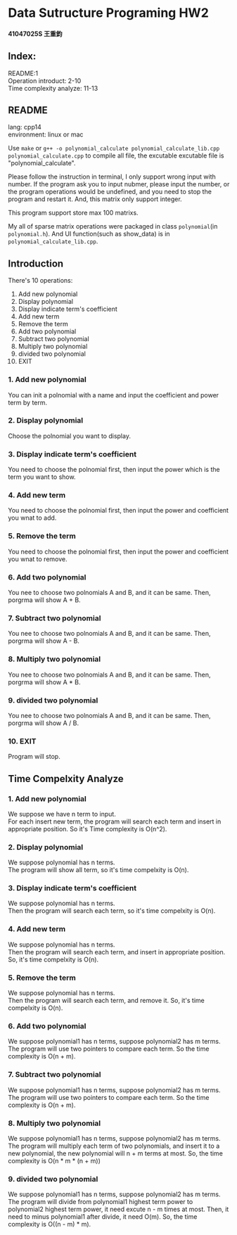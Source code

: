 # Data Sutructure Programing HW2

#### 41047025S 王重鈞

## Index:

README:1  
Operation introduct: 2-10  
Time complexity analyze: 11-13

## README

lang: cpp14  
environment: linux or mac

Use
`make`
or
`g++ -o polynomial_calculate polynomial_calculate_lib.cpp polynomial_calculate.cpp` to compile all file, the excutable excutable file is "polynomial_calculate".

Please follow the instruction in terminal, I only support wrong input with number. If the program ask you to input nubmer, please input the number, or the program operations would be undefined, and you need to stop the program and restart it. And, this matrix only support integer.

This program support store max 100 matrixs.

My all of sparse matrix operations were packaged in class `polynomial`(in `polynomial.h`).
And UI function(such as show_data) is in `polynomial_calculate_lib.cpp`.

<div style="page-break-after: always;"></div>

## Introduction

There's 10 operations:

>

1. Add new polynomial
2. Display polynomial
3. Display indicate term's coefficient
4. Add new term
5. Remove the term
6. Add two polynomial
7. Subtract two polynomial
8. Multiply two polynomial
9. divided two polynomial
10. EXIT

### 1. Add new polynomial

You can init a polnomial with a name and input the coefficient and power term by term.

### 2. Display polynomial

Choose the polnomial you want to display.

### 3. Display indicate term's coefficient

You need to choose the polnomial first, then input the power which is the term you want to show.

### 4. Add new term

You need to choose the polnomial first, then input the power and coefficient you wnat to add.

### 5. Remove the term

You need to choose the polnomial first, then input the power and coefficient you wnat to remove.

### 6. Add two polynomial

You nee to choose two polnomials A and B, and it can be same.
Then, porgrma will show A + B.

### 7. Subtract two polynomial

You nee to choose two polnomials A and B, and it can be same.
Then, porgrma will show A - B.

### 8. Multiply two polynomial

You nee to choose two polnomials A and B, and it can be same.
Then, porgrma will show A \* B.

### 9. divided two polynomial

You nee to choose two polnomials A and B, and it can be same.
Then, porgrma will show A / B.

### 10. EXIT

Program will stop.

## Time Compelxity Analyze

### 1. Add new polynomial

We suppose we have n term to input.  
For each insert new term, the program will search each term and insert in
appropriate position. So it's Time complexity is O(n^2).

### 2. Display polynomial

We suppose polynomial has n terms.  
The program will show all term, so it's time compelxity is O(n).

### 3. Display indicate term's coefficient

We suppose polynomial has n terms.  
Then the program will search each term, so it's time compelxity is O(n).

### 4. Add new term

We suppose polynomial has n terms.  
Then the program will search each term, and insert in
appropriate position. So, it's time compelxity is O(n).

### 5. Remove the term

We suppose polynomial has n terms.  
Then the program will search each term, and remove it. So, it's time compelxity is O(n).

### 6. Add two polynomial

We suppose polynomial1 has n terms, suppose polynomial2 has m terms.  
The program will use two pointers to compare each term. So the time complexity is O(n + m).

### 7. Subtract two polynomial

We suppose polynomial1 has n terms, suppose polynomial2 has m terms.  
The program will use two pointers to compare each term. So the time complexity is O(n + m).

### 8. Multiply two polynomial

We suppose polynomial1 has n terms, suppose polynomial2 has m terms.  
The program will multiply each term of two polynomials, and insert it to a new polynomial, the new polynomial will n + m terms at most. So, the time complexity is O(n \* m \* (n + m))

### 9. divided two polynomial

We suppose polynomial1 has n terms, suppose polynomial2 has m terms.  
The program will divide from polynomial1 highest term power to polynomial2 highest term power, it need excute n - m times at most. Then, it need to minus polynomial1 after divide, it need O(m). So, the time complexity is O((n - m) \* m).
